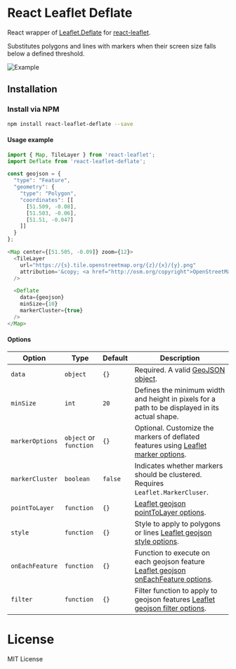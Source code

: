 # React Leaflet Deflate

React wrapper of [Leaflet.Deflate](
https://github.com/oliverroick/Leaflet.Deflate)
for [react-leaflet](https://github.com/PaulLeCam/react-leaflet).

Substitutes polygons and lines with markers when their screen size falls below a defined threshold.

![Example](https://cloud.githubusercontent.com/assets/159510/7164588/090c06fe-e399-11e4-956d-0283ef7e69cf.gif)

## Installation

### Install via NPM

```bash
npm install react-leaflet-deflate --save
```

#### Usage example

```javascript
import { Map, TileLayer } from 'react-leaflet';
import Deflate from 'react-leaflet-deflate';

const geojson = {
  "type": "Feature",
  "geometry": {
    "type": "Polygon",
    "coordinates": [[
      [51.509, -0.08],
      [51.503, -0.06],
      [51.51, -0.047]
    ]]
  }
};

<Map center={[51.505, -0.09]} zoom={12}>
  <TileLayer
    url="https://{s}.tile.openstreetmap.org/{z}/{x}/{y}.png"
    attribution='&copy; <a href="http://osm.org/copyright">OpenStreetMap</a> contributors'
  />

  <Deflate
    data={geojson}
    minSize={10}
    markerCluster={true}
  />
</Map>
```

#### Options

Option          | Type      | Default | Description
--------------- | --------- | ------- | -------------
`data`          | `object`     | `{}`    | Required. A valid [GeoJSON object](http://geojson.org/geojson-spec.html).
`minSize`       | `int`     | `20`    | Defines the minimum width and height in pixels for a path to be displayed in its actual shape.
`markerOptions` | `object` or `function`  | `{}`    | Optional. Customize the markers of deflated features using [Leaflet marker options](http://leafletjs.com/reference-1.3.0.html#marker).
`markerCluster` | `boolean` | `false` | Indicates whether markers should be clustered. Requires `Leaflet.MarkerCluser`.
`pointToLayer`  | `function`  | `{}`    | [Leaflet geojson pointToLayer options](http://leafletjs.com/reference-1.3.0.html#geojson-pointtolayer).
`style`         | `function`  | `{}`    | Style to apply to polygons or lines [Leaflet geojson style options](http://leafletjs.com/reference-1.3.0.html#geojson-style).
`onEachFeature` | `function`  | `{}`    | Function to execute on each geojson feature [Leaflet geojson onEachFeature options](http://leafletjs.com/reference-1.3.0.html#geojson-oneachfeature).
`filter`        | `function`  | `{}`    | Filter function to apply to geojson features [Leaflet geojson filter options](http://leafletjs.com/reference-1.3.0.html#geojson-filter).

# License

MIT License
